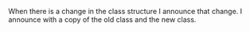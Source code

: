 When there is a change in the class structure I announce that change.
I announce with a copy of the old class and the new class.